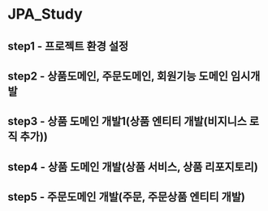# JPA_Study

## step1 - 프로젝트 환경 설정

## step2 - 상품도메인, 주문도메인, 회원기능 도메인 임시개발

## step3 - 상품 도메인 개발1(상품 엔티티 개발(비지니스 로직 추가))

## step4 - 상품 도메인 개발(상품 서비스, 상품 리포지토리)

## step5 - 주문도메인 개발(주문, 주문상품 엔티티 개발)